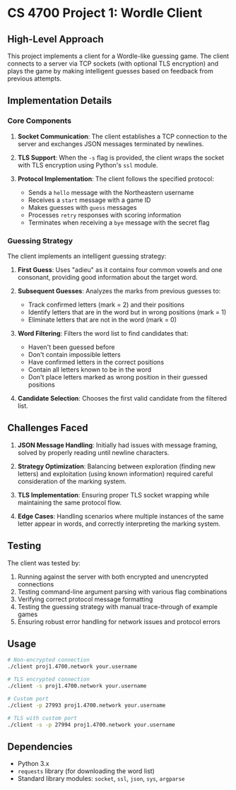 # CS 4700 Project 1: Wordle Client

## High-Level Approach

This project implements a client for a Wordle-like guessing game. The client connects to a server via TCP sockets (with optional TLS encryption) and plays the game by making intelligent guesses based on feedback from previous attempts.

## Implementation Details

### Core Components

1. **Socket Communication**: The client establishes a TCP connection to the server and exchanges JSON messages terminated by newlines.

2. **TLS Support**: When the `-s` flag is provided, the client wraps the socket with TLS encryption using Python's `ssl` module.

3. **Protocol Implementation**: The client follows the specified protocol:
   - Sends a `hello` message with the Northeastern username
   - Receives a `start` message with a game ID
   - Makes guesses with `guess` messages
   - Processes `retry` responses with scoring information
   - Terminates when receiving a `bye` message with the secret flag

### Guessing Strategy

The client implements an intelligent guessing strategy:

1. **First Guess**: Uses "adieu" as it contains four common vowels and one consonant, providing good information about the target word.

2. **Subsequent Guesses**: Analyzes the marks from previous guesses to:
   - Track confirmed letters (mark = 2) and their positions
   - Identify letters that are in the word but in wrong positions (mark = 1)
   - Eliminate letters that are not in the word (mark = 0)

3. **Word Filtering**: Filters the word list to find candidates that:
   - Haven't been guessed before
   - Don't contain impossible letters
   - Have confirmed letters in the correct positions
   - Contain all letters known to be in the word
   - Don't place letters marked as wrong position in their guessed positions

4. **Candidate Selection**: Chooses the first valid candidate from the filtered list.

## Challenges Faced

1. **JSON Message Handling**: Initially had issues with message framing, solved by properly reading until newline characters.

2. **Strategy Optimization**: Balancing between exploration (finding new letters) and exploitation (using known information) required careful consideration of the marking system.

3. **TLS Implementation**: Ensuring proper TLS socket wrapping while maintaining the same protocol flow.

4. **Edge Cases**: Handling scenarios where multiple instances of the same letter appear in words, and correctly interpreting the marking system.

## Testing

The client was tested by:

1. Running against the server with both encrypted and unencrypted connections
2. Testing command-line argument parsing with various flag combinations
3. Verifying correct protocol message formatting
4. Testing the guessing strategy with manual trace-through of example games
5. Ensuring robust error handling for network issues and protocol errors

## Usage

```bash
# Non-encrypted connection
./client proj1.4700.network your.username

# TLS encrypted connection  
./client -s proj1.4700.network your.username

# Custom port
./client -p 27993 proj1.4700.network your.username

# TLS with custom port
./client -s -p 27994 proj1.4700.network your.username
```

## Dependencies

- Python 3.x
- `requests` library (for downloading the word list)
- Standard library modules: `socket`, `ssl`, `json`, `sys`, `argparse`